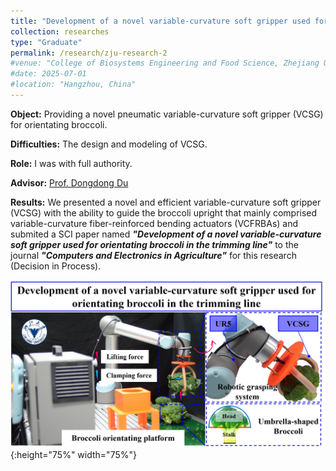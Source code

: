 ```yaml
---
title: "Development of a novel variable-curvature soft gripper used for orientating broccoli in the trimming line (December 2022 - August 2024)"
collection: researches
type: "Graduate"
permalink: /research/zju-research-2
#venue: "College of Biosystems Engineering and Food Science, Zhejiang University"
#date: 2025-07-01
#location: "Hangzhou, China"
---
```


**Object:** Providing a novel pneumatic variable-curvature soft gripper (VCSG) for orientating broccoli.

**Difficulties:** The design and modeling of VCSG.

**Role:** I was with full authority.

**Advisor:** [Prof. Dongdong Du](https://person.zju.edu.cn/Dudd)

**Results:** We presented a novel and efficient variable-curvature soft gripper (VCSG) with the ability to guide the broccoli upright that mainly comprised variable-curvature fiber-reinforced bending actuators (VCFRBAs) and submited a SCI paper named ***"Development of a novel variable-curvature soft gripper used for orientating broccoli in the trimming line"*** to the journal ***"Computers and Electronics in Agriculture"*** for this research (Decision in Process).

![VCSG Graphical Abstract](../images/VCSGGraphicalAbstract.jpg "VCSG Graphical abstract"){:height="75%" width="75%"} 
<!--<video src="../images/VCSGSupplementaryVideo1.mp4" autoplay="true" controls="controls" width="800" height="450">
</video>-->
<!--<video src="../images/VCSGSupplementaryVideo2.mp4" autoplay="true" controls="controls" width="800" height="450">
</video>-->
